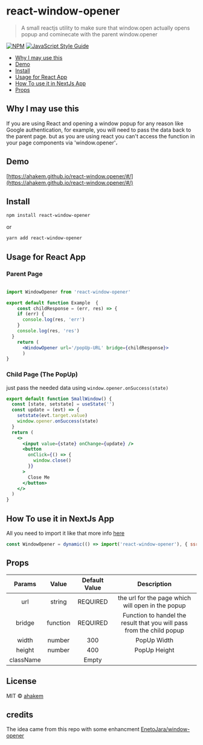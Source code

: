 # react-window-opener

> A small reactjs utility to make sure that window.open actually opens popup and cominecate with the parent window.opener

[![NPM](https://img.shields.io/npm/v/react-window-opener.svg)](https://www.npmjs.com/package/react-window-opener) [![JavaScript Style Guide](https://img.shields.io/badge/code_style-standard-brightgreen.svg)](https://standardjs.com)

* [Why I may use this](#why-i-may-use-this)
* [Demo](#demo)
* [Install](#Install)
* [Usage for React App](#usage-for-react-app)
* [How To use it in NextJs App](#how-to-use-it-in-nextjs-app)
* [Props](#props)


## Why I may use this
If you are using React and opening a window popup for any reason like Google authentication, for example, you will need to pass the data back to the parent page. but as you are using react you can't access the function in your page components via 'window.opener'، 

## Demo
[https://ahakem.github.io/react-window.opener/#/](https://ahakem.github.io/react-window.opener/#/)

## Install

```bash
npm install react-window-opener
```

or

```bash
yarn add react-window-opener
```

## Usage for React App

### Parent Page

```jsx

import WindowOpener from 'react-window-opener'

export default function Example  {
    const childResponse = (err, res) => {
    if (err) {
      console.log(res, 'err')
    }
    console.log(res, 'res')
  }
    return (
      <WindowOpener url='/popUp-URL' bridge={childResponse}>
      )
}
```

### Child Page (The PopUp)

 just pass the needed data using
 `window.opener.onSuccess(state)`

```jsx
export default function SmallWindow() {
  const [state, setstate] = useState('')
  const update = (evt) => {
    setstate(evt.target.value)
    window.opener.onSuccess(state)
  }
  return (
    <>
      <input value={state} onChange={update} />
      <button
        onClick={() => {
          window.close()
        }}
      >
        Close Me
      </button>
    </>
  )
}
```
## How To use it in NextJs App

All you need to import it like that more info [here](https://nextjs.org/docs/advanced-features/dynamic-import#with-no-ssr)

```jsx
const WindowOpener = dynamic(() => import('react-window-opener'), { ssr: false })

```
## Props
|    Params    |   Value  |  Default Value   |   Description    |
|:------------:|:--------:|:----------------:|:----------------:|
|    url       |  string  |   REQUIRED       | the url for the page which will open in the popup |
|    bridge    |  function|   REQUIRED       | Function to handel the result that you will pass from the child popup |
|    width     |  number  |   300            | PopUp Width |
|    height    |  number  |   400            | PopUp Height |
|    className    |    |      Empty         |  |


## License

MIT © [ahakem](https://github.com/ahakem)

## credits
The idea came from this repo with some enhancment 
[EnetoJara/window-opener](https://github.com/EnetoJara/window-opener)
